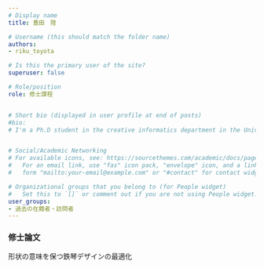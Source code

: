 ```yaml
---
# Display name
title: 豊田　陸

# Username (this should match the folder name)
authors: 
- riku_toyota

# Is this the primary user of the site?
superuser: false

# Role/position
role: 修士課程


# Short bio (displayed in user profile at end of posts)
#bio: 
# I'm a Ph.D student in the creative informatics department in the University of Tokyo


# Social/Academic Networking
# For available icons, see: https://sourcethemes.com/academic/docs/page-builder/#icons
#   For an email link, use "fas" icon pack, "envelope" icon, and a link in the
#   form "mailto:your-email@example.com" or "#contact" for contact widget.

# Organizational groups that you belong to (for People widget)
#   Set this to `[]` or comment out if you are not using People widget.
user_groups:
- 過去の在籍者・訪問者
---
```

### 修士論文
形状の意味を保つ鉄琴デザインの最適化
